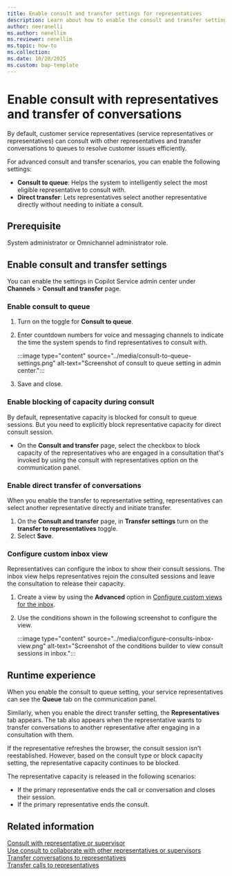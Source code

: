 ```yaml
---
title: Enable consult and transfer settings for representatives
description: Learn about how to enable the consult and transfer settings for conversations so that representatives can efficiently select a supervisor or another representative to consult with or transfer the conversation in Dynamics 365 Contact Center and Customer Service.
author: neeranelli
ms.author: nenellim
ms.reviewer: nenellim
ms.topic: how-to 
ms.collection:
ms.date: 10/28/2025
ms.custom: bap-template
---
```


# Enable consult with representatives and transfer of conversations

By default, customer service representatives (service representatives or representatives) can consult with other representatives and transfer conversations to queues to resolve customer issues efficiently.

For advanced consult and transfer scenarios, you can enable the following settings:

- **Consult to queue**: Helps the system to intelligently select the most eligible representative to consult with.
- **Direct transfer**: Lets representatives select another representative directly without needing to initiate a consult.

## Prerequisite

System administrator or Omnichannel administrator role.

## Enable consult and transfer settings

You can enable the settings in Copilot Service admin center under **Channels** > **Consult and transfer** page.

### Enable consult to queue

1. Turn on the toggle for **Consult to queue**.

1. Enter countdown numbers for voice and messaging channels to indicate the time the system spends to find representatives to consult with.

   :::image type="content" source="../media/consult-to-queue-settings.png" alt-text="Screenshot of consult to queue setting in admin center.":::

1. Save and close.

### Enable blocking of capacity during consult

By default, representative capacity is blocked for consult to queue sessions. But you need to explicitly block representative capacity for direct consult session.

- On the **Consult and transfer** page, select the checkbox to block capacity of the representatives who are engaged in a consultation that's invoked by using the consult with representatives option on the communication panel.

### Enable direct transfer of conversations

When you enable the transfer to representative setting, representatives can select another representative directly and initiate transfer.

1. On the **Consult and transfer** page, in **Transfer settings** turn on the **transfer to representatives** toggle.
1. Select **Save**.

### Configure custom inbox view

Representatives can configure the inbox to show their consult sessions. The inbox view helps representatives rejoin the consulted sessions and leave the consultation to release their capacity.

1. Create a view by using the **Advanced** option in [Configure custom views for the inbox](configure-inbox.md#configure-custom-views-for-the-inbox).
1. Use the conditions shown in the following screenshot to configure the view.

   :::image type="content" source="../media/configure-consults-inbox-view.png" alt-text="Screenshot of the conditions builder to view consult sessions in inbox.":::

## Runtime experience

When you enable the consult to queue setting, your service representatives can see the **Queue** tab on the communication panel. 

Similarly, when you enable the direct transfer setting, the **Representatives** tab appears. The tab also appears when the representative wants to transfer conversations to another representative after engaging in a consultation with them.

If the representative refreshes the browser, the consult session isn't reestablished. However, based on the consult type or block capacity setting, the representative capacity continues to be blocked.

The representative capacity is released in the following scenarios:

- If the primary representative ends the call or conversation and closes their session.
- If the primary representative ends the consult.

## Related information

[Consult with representative or supervisor](../use/oc-conversation-control.md#consult-with-representative-or-supervisor)  
[Use consult to collaborate with other representatives or supervisors](../use/voice-channel-transfer-consult.md#use-consult-to-collaborate-with-other-representatives-or-supervisors)  
[Transfer conversations to representatives](../use/oc-conversation-control.md#transfer-conversations)  
[Transfer calls to representatives](../use/voice-channel-transfer-consult.md#transfer-calls)
